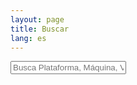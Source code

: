 ```yaml
---
layout: page
title: Buscar
lang: es
---
```


<div id="search-container">
    <input type="text" id="search-input" placeholder="Busca Plataforma, Máquina, Vulnerabilidad, Temática, CTF...">
    <ul id="results-container"></ul>
</div>

<script src="{{ site.url }}/assets/js/simple-jekyll-search.min.js"></script>

<script>
    var noResultsText = "No se han encontrado resultados.";

    SimpleJekyllSearch({
        searchInput: document.getElementById('search-input'),  
        resultsContainer: document.getElementById('results-container'),
        searchResultTemplate: '<div style="text-align:right !important;"><a href="{{ site.url }}{url}"><h1 style="text-align:left !important;">{title}</h1></a><span style="text-align:right !important;">{date}</span></div>',
        json: '/es/search.json',
        noResultsText: noResultsText
    });
</script>

